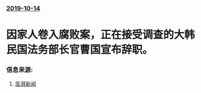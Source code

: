 ### [2019-10-14](/news/2019/10/14/index.md)

##### 
# 因家人卷入腐败案，正在接受调查的大韩民国法务部长官曹国宣布辞职。 




### 信息来源:

1. [澎湃新闻](https://www.thepaper.cn/newsDetail_forward_4675047)
